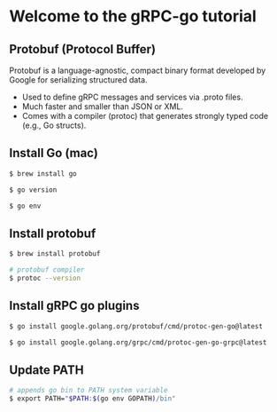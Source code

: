 # Welcome to the gRPC-go tutorial

## Protobuf (Protocol Buffer)

Protobuf is a language-agnostic, compact binary format developed by Google for serializing structured data.

- Used to define gRPC messages and services via .proto files.
- Much faster and smaller than JSON or XML.
- Comes with a compiler (protoc) that generates strongly typed code (e.g., Go structs).

## Install Go (mac)

```bash
$ brew install go

$ go version

$ go env
```

## Install protobuf

```bash
$ brew install protobuf

# protobuf compiler
$ protoc --version
```

## Install gRPC go plugins

```bash
$ go install google.golang.org/protobuf/cmd/protoc-gen-go@latest

$ go install google.golang.org/grpc/cmd/protoc-gen-go-grpc@latest
```

## Update PATH

```bash
# appends go bin to PATH system variable
$ export PATH="$PATH:$(go env GOPATH)/bin"
```
